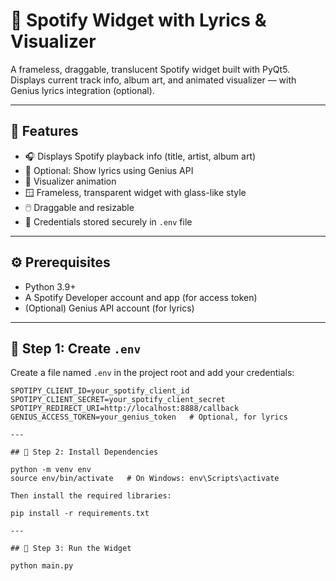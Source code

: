 # 🎵 Spotify Widget with Lyrics & Visualizer

A frameless, draggable, translucent Spotify widget built with PyQt5.  
Displays current track info, album art, and animated visualizer — with Genius lyrics integration (optional).

---

## 🚀 Features

- 🎧 Displays Spotify playback info (title, artist, album art)  
- 🎼 Optional: Show lyrics using Genius API  
- 🌈 Visualizer animation  
- 🪟 Frameless, transparent widget with glass-like style  
- 🖱️ Draggable and resizable  
- 🔐 Credentials stored securely in `.env` file  

---

## ⚙️ Prerequisites

- Python 3.9+
- A Spotify Developer account and app (for access token)
- (Optional) Genius API account (for lyrics)

---

## 🔑 Step 1: Create `.env`

Create a file named `.env` in the project root and add your credentials:

```env
SPOTIPY_CLIENT_ID=your_spotify_client_id
SPOTIPY_CLIENT_SECRET=your_spotify_client_secret
SPOTIPY_REDIRECT_URI=http://localhost:8888/callback
GENIUS_ACCESS_TOKEN=your_genius_token   # Optional, for lyrics

---

## 🔑 Step 2: Install Dependencies

python -m venv env
source env/bin/activate   # On Windows: env\Scripts\activate

Then install the required libraries:

pip install -r requirements.txt

---

## 🔑 Step 3: Run the Widget

python main.py
